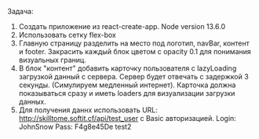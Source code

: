 Задача:
1. Создать приложение из react-create-app. Node version 13.6.0
2. Использовать сетку flex-box
3. Главную страницу разделить на место под логотип, navBar, контент и footer. Закрасить каждый блок цветом с opacity 0.1 для понимания визуальных границ.
4. В блок "контент" добавить карточку пользователя с lazyLoading загрузкой данный с сервера. Сервер будет отвечать с задержкой 3 секунды. (Симулируем медленный интернет). Карточка должна показываться сразу и иметь loaders для визуализации загрузки данных.
5. Для получения даннх использовать URL: http://skilltome.softit.cf/api/test_user с Basic авторизацией. Login: JohnSnow  Pass: F4g8e45De
test2